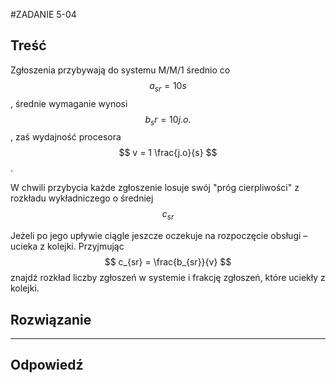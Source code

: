 #ZADANIE 5-04

## Treść

Zgłoszenia przybywają do systemu M/M/1 średnio co $$ a_{sr} = 10 s $$, średnie wymaganie wynosi $$ b_sr = 10 j.o. $$,
zaś wydajność procesora $$ v = 1 \frac{j.o}{s} $$.
 
W chwili przybycia każde zgłoszenie losuje swój "próg cierpliwości" z rozkładu wykładniczego o średniej $$ c_{sr} $$
 
Jeżeli po jego upływie ciągle jeszcze oczekuje na rozpoczęcie obsługi – ucieka z kolejki. Przyjmując $$ c_{sr} = \frac{b_{sr}}{v} $$ znajdź rozkład liczby zgłoszeń w systemie i frakcję zgłoszeń, które uciekły z kolejki.

## Rozwiązanie

----
## Odpowiedź